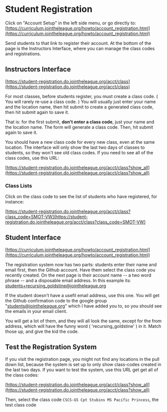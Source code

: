 # Student Registration

Click on "Account Setup" in the left side menu, or go directly to: [https://curriculum.jointheleague.org/howto/account_registration.html](https://curriculum.jointheleague.org/howto/account_registration.html)

Send students to that link to register their account. At the bottom of the page
is the Instructors Interface, where you can manage the class codes and registrations.

## Instructors Interface

[https://student-registration.do.jointheleague.org/acct/class](https://student-registration.do.jointheleague.org/acct/class)

For most classes, before students register, you must create a class code. ( You
will rarely re-use a class code. ) You will usually just enter your name and the
location name, then hit submit to create a generated class code, then hit submit
again to save it.

That is: for the first submit, **don't enter a class code**, just your name and
the location name. The form will generate a class code. Then, hit submit again
to save it.

You should have a new class code for every new class, even at the same location.
The interface will only show the last two days of classes to students, so they
won't see old class codes. If you need to see all of the class codes, use this URL:

[https://student-registration.do.jointheleague.org/acct/class?show_all](https://student-registration.do.jointheleague.org/acct/class?show_all)


### Class Lists

Click on the class code to see the list of students who have registered, for instance: 

[https://student-registration.do.jointheleague.org/acct/class?class_code=SMOT-VW](https://student-registration.do.jointheleague.org/acct/class?class_code=SMOT-VW)


## Student Interface

 [https://curriculum.jointheleague.org/howto/account_registration.html](https://curriculum.jointheleague.org/howto/account_registration.html)

The registration system now has two parts: students enter their name and email
first, then the Github account. Have them select the class code you recently
created.  On the next page is their account name -- a two word phrase -- and a
disposable email address. In this example its:
students+recursing_goldstine@jointheleague.org

If the student doesn't have a usefil email address, use this one. You will get
the Github confirmation code to the google group "students@jointheleague.org"
which I have added you to, so you should see the emails in your email client.

You will get a lot of them, and they will all look the same, except for the from
address, which will have the funny word ( 'recursing_goldstine' ) in it. Match
those up, and give the kid the code.

## Test the Registration System

If you visit the registration page, you might not find any locations in the pull down
list, because the system is set up to only show class-codes created in the last two days. If you want to test the system, use this URL get get all of the class codes:

   [https://student-registration.do.jointheleague.org/acct/class?show_all](https://student-registration.do.jointheleague.org/acct/class?show_all)

Then, select the class code `CSCS-GS Cpt Stubins MS Pacific Princess`, the test
class code

